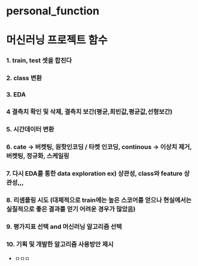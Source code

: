 # personal_function

# 머신러닝 프로젝트 함수

### 1. train, test 셋을 합친다
### 2. class 변환
### 3. EDA
### 4  결측치 확인 및 삭제, 결측치 보간(평균,최빈값,평균값,선형보간)
### 5. 시간데이터 변환
### 6. cate -> 버켓팅, 원핫인코딩 / 타켓 인코딩, continous -> 이상치 제거, 버켓팅, 정규화, 스케일링
### 7. 다시 EDA를 통한 data exploration ex) 상관성, class와 feature 상관성,,,
### 8. 리샘플링 시도 (대체적으로 train에는 높은 스코어를 얻으나 현실에서는 실질적으로 좋은 결과를 얻기 어려운 경우가 많았음)
### 9. 평가지표 선택 and 머신러닝 알고리즘 선택
### 10. 기획 및 개발한 알고리즘 사용방안 제시
- ㅁㅁㅁ
